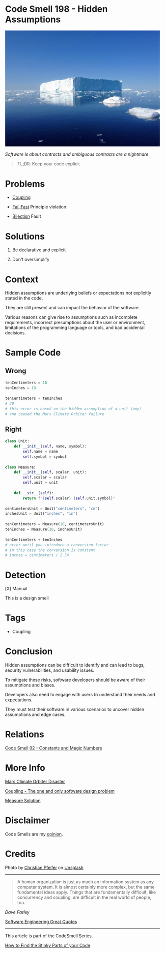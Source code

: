 # Code Smell 198 - Hidden Assumptions
            
![Code Smell 198 - Hidden Assumptions](Code%20Smell%20198%20-%20Hidden%20Assumptions.jpg)

*Software is about contracts and ambiguous contracts are a nightmare*

> TL;DR: Keep your code explicit

# Problems

- [Coupling](https://github.com/mcsee/Software-Design-Articles/tree/main/Articles/Theory/Coupling%20-%20The%20one%20and%20only%20software%20design%20problem/readme.md)

- [Fail Fast](https://github.com/mcsee/Software-Design-Articles/tree/main/Articles/Theory/Fail%20Fast/readme.md) Principle violation

- [Bijection](https://github.com/mcsee/Software-Design-Articles/tree/main/Articles/Theory/The%20One%20and%20Only%20Software%20Design%20Principle/readme.md) Fault

# Solutions

1. Be declarative and explicit

2. Don't oversimplify

# Context

Hidden assumptions are underlying beliefs or expectations not explicitly stated in the code.

They are still present and can impact the behavior of the software.

Various reasons can give rise to assumptions such as incomplete requirements, incorrect presumptions about the user or environment, limitations of the programming language or tools, and bad accidental decisions.

# Sample Code

## Wrong

[Gist Url]: # (https://gist.github.com/mcsee/33f7a662d4394e6c94c6603f88d9e975)
```python
tenCentimeters = 10
tenInches = 10

tenCentimeters + tenInches
# 20
# this error is based on the hidden assumption of a unit (any)
# and caused the Mars Climate Orbiter failure
```

## Right

[Gist Url]: # (https://gist.github.com/mcsee/a0ee2b3ec2e963149bb2b39a9cfa1a08)
```python
class Unit:
    def __init__(self, name, symbol):
        self.name = name
        self.symbol = symbol

class Measure:
    def __init__(self, scalar, unit):
        self.scalar = scalar
        self.unit = unit

    def __str__(self):
        return f"{self.scalar} {self.unit.symbol}"

centimetersUnit = Unit("centimeters", "cm")
inchesUnit = Unit("inches", "in")

tenCentimeters = Measure(10, centimetersUnit)
tenInches = Measure(10, inchesUnit)

tenCentimeters + tenInches
# error until you introduce a conversion factor
# in this case the conversion is constant 
# inches = centimeters / 2.54
```

# Detection

[X] Manual

This is a design smell

# Tags

- Coupling

# Conclusion

Hidden assumptions can be difficult to identify and can lead to bugs, security vulnerabilities, and usability issues.

To mitigate these risks, software developers should be aware of their assumptions and biases.

Developers also need to engage with users to understand their needs and expectations.

They must test their software in various scenarios to uncover hidden assumptions and edge cases.

# Relations

[Code Smell 02 - Constants and Magic Numbers](https://github.com/mcsee/Software-Design-Articles/tree/main/Articles/Code%20Smells/Code%20Smell%2002%20-%20Constants%20and%20Magic%20Numbers/readme.md)

# More Info

[Mars Climate Orbiter Disaster](https://solarsystem.nasa.gov/missions/mars-climate-orbiter/in-depth/)

[Coupling - The one and only software design problem](https://github.com/mcsee/Software-Design-Articles/tree/main/Articles/Theory/Coupling%20-%20The%20one%20and%20only%20software%20design%20problem/readme.md)

[Measure Solution](https://www.semanticscholar.org/paper/Arithmetic-with-measurements-on-dynamically-typed-Wilkinson-Prieto/40ac4b9918f8fa71fde88449ce9261857317c192)

# Disclaimer

Code Smells are my [opinion](https://github.com/mcsee/Software-Design-Articles/tree/main/Articles/Blogging/I%20Wrote%20More%20than%2090%20Articles%20on%202021%20Here%20is%20What%20I%20Learned/readme.md).

# Credits

Photo by [Christian Pfeifer](https://unsplash.com/@sailingaroundtheworld) on [Unsplash](https://unsplash.com/photos/l6OraG-v0d8)

* * *

> A human organization is just as much an information system as any computer system. It is almost certainly more complex, but the same fundamental ideas apply. Things that are fundamentally difficult, like concurrency and coupling, are difficult in the real world of people, too.

_Dave Farley_

[Software Engineering Great Quotes](https://github.com/mcsee/Software-Design-Articles/tree/main/Articles/Quotes/Software%20Engineering%20Great%20Quotes/readme.md)

* * *

This article is part of the CodeSmell Series.

[How to Find the Stinky Parts of your Code](https://github.com/mcsee/Software-Design-Articles/tree/main/Articles/Code%20Smells/How%20to%20Find%20the%20Stinky%20parts%20of%20your%20Code/readme.md)